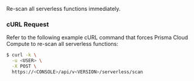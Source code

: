 Re-scan all serverless functions immediately.

### cURL Request

Refer to the following example cURL command that forces Prisma Cloud Compute to re-scan all serverless functions:

```bash
$ curl -k \
  -u <USER> \
  -X POST \
  https://<CONSOLE>/api/v<VERSION>/serverless/scan
```
